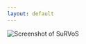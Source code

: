 ```yaml
---
layout: default
---
```


![Screenshot of SuRVoS]({{site.baseurl}}/images/survos_summary.png)


<!--<div class="main-block">

	<h1>Download</h1>

</div>

<div class="main-block">

	<h1>Install</h1>

</div>-->
